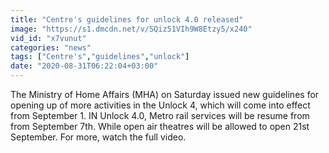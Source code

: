 ```yaml
---
title: "Centre's guidelines for unlock 4.0 released"
image: "https://s1.dmcdn.net/v/SQiz51VIh9W8Etzy5/x240"
vid_id: "x7vunut"
categories: "news"
tags: ["Centre's","guidelines","unlock"]
date: "2020-08-31T06:22:04+03:00"
---
```

The Ministry of Home Affairs (MHA) on Saturday issued new guidelines for opening up of more activities in the Unlock 4, which will come into effect from September 1. IN Unlock 4.0, Metro rail services will be resume from from September 7th. While open air theatres will be allowed to open 21st September. For more, watch the full video.
